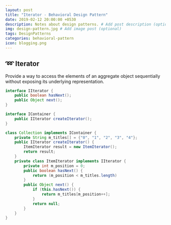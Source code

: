 ```yaml
---
layout: post
title: "Iterator - Behavioral Design Pattern"
date: 2019-02-12 20:00:00 +0530
description: Notes about design patterns. # Add post description (optional)
img: design-pattern.jpg # Add image post (optional)
tags: DesignPatterns
categories: behavioral-pattern
icon: blogging.png
---
```


➿ Iterator
------------------
Provide a way to access the elements of an aggregate object sequentially without exposing its underlying representation.

```java
interface IIterator {
    public boolean hasNext();
    public Object next();
}

interface IContainer {
    public IIterator createIterator();
}

class Collection implements IContainer {
    private String m_titles[] = {"0", "1", "2", "3", "4"};
    public IIterator createIterator() {
        ItemIterator result = new ItemIterator();
        return result;
    }
    private class ItemIterator implements IIterator {
        private int m_position = 0;
        public boolean hasNext() {
            return (m_position < m_titles.length)
        }
        public Object next() {
            if (this.hasNext()) {
                return m_titles[m_position++];
            }
            return null;
        }
    }
}
```
